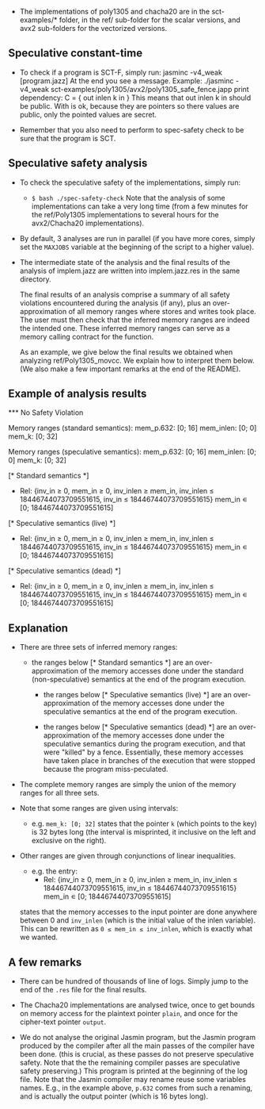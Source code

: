- The implementations of poly1305 and chacha20 are in the sct-examples/*
  folder, in the ref/ sub-folder for the scalar versions, and avx2 sub-folders
  for the vectorized versions.

Speculative constant-time
--------------------------------------------------------------------
- To check if a program is SCT-F, simply run:
   jasminc -v4_weak [program.jazz]
  At the end you see a message.
  Example:
    ./jasminc -v4_weak sct-examples/poly1305/avx2/poly1305_safe_fence.japp
  print 
    dependency: C = { out inlen k in }
  This means that out inlen k in should be public.
  With is ok, because they are pointers so there values are public,
  only the pointed values are secret.

- Remember that you also need to perform to spec-safety check to be sure 
  that the program is SCT.
  
Speculative safety analysis
--------------------------------------------------------------------

- To check the speculative safety of the implementations, simply run:
     - `$ bash ./spec-safety-check`
  Note that the analysis of some implementations can take a very long time
  (from a few minutes for the ref/Poly1305 implementations to several hours
  for the avx2/Chacha20 implementations).

- By default, 3 analyses are run in parallel (if you have more cores,
  simply set the `MAXJOBS` variable at the beginning of the script to
  a higher value).

- The intermediate state of the analysis and the final results of the
  analysis of implem.jazz are written into implem.jazz.res in the same
  directory.

  The final results of an analysis comprise a summary of all safety
	violations encountered during the analysis (if any), plus an
	over-approximation of all memory ranges where stores and writes
  took place. The user must then check that the inferred memory
	ranges are indeed the intended one. These inferred memory
	ranges can serve as a memory calling contract for the function.

  As an example, we give below the final results we obtained when
	analyzing ref/Poly1305_movcc. We explain how to interpret them below.
	(We also make a few important remarks at the end of the README).


Example of analysis results
--------------------------------------------------------------------

*** No Safety Violation

Memory ranges (standard semantics):
  mem_p.632: [0; 16]
  mem_inlen: [0; 0]
  mem_k: [0; 32]
  
Memory ranges (speculative semantics):
  mem_p.632: [0; 16]
  mem_inlen: [0; 0]
  mem_k: [0; 32]
  
[* Standard semantics *]
* Rel:
{inv_in ≥ 0, mem_in ≥ 0, inv_inlen ≥ mem_in,
 inv_inlen ≤ 18446744073709551615, inv_in ≤ 18446744073709551615}
mem_in ∊ [0; 18446744073709551615]

[* Speculative semantics (live) *]
* Rel:
{inv_in ≥ 0, mem_in ≥ 0, inv_inlen ≥ mem_in,
 inv_inlen ≤ 18446744073709551615, inv_in ≤ 18446744073709551615}
mem_in ∊ [0; 18446744073709551615]

[* Speculative semantics (dead) *]
* Rel:
{inv_in ≥ 0, mem_in ≥ 0, inv_inlen ≥ mem_in,
 inv_inlen ≤ 18446744073709551615, inv_in ≤ 18446744073709551615}
mem_in ∊ [0; 18446744073709551615]


Explanation
--------------------------------------------------------------------

- There are three sets of inferred memory ranges:
    - the ranges below [* Standard semantics *] are an over-approximation of
		the memory accesses done under the standard (non-speculative) semantics
		at the end of the program execution.
		
		- the ranges below [* Speculative semantics (live) *] are an
		over-approximation of the memory accesses done under the speculative
		semantics at the end of the program execution.

		- the ranges below [* Speculative semantics (dead) *] are an
		over-approximation of the memory accesses done under the speculative
		semantics during the program execution, and that were "killed" by a fence.
		Essentially, these memory accesses have taken place in branches of the
		execution that were stopped because the program miss-peculated.

- The complete memory ranges are simply the union of the memory ranges for all
  three sets.

- Note that some ranges are given using intervals:
    - e.g. `mem_k: [0; 32]` states that the pointer `k` (which points to the key)
		is 32 bytes long (the interval is misprinted, it inclusive on the left and
		exclusive on the right).

- Other ranges are given through conjunctions of linear inequalities.
    - e.g. the entry:
		* Rel:
    {inv_in ≥ 0,
		 mem_in ≥ 0,
		 inv_inlen ≥ mem_in,
		 inv_inlen ≤ 18446744073709551615,
		 inv_in ≤ 18446744073709551615}
    mem_in ∊ [0; 18446744073709551615]

    states that the memory accesses to the input pointer are done anywhere
		between 0 and `inv_inlen` (which is the initial value of the inlen variable).
		This can be rewritten as `0 ≤ mem_in ≤ inv_inlen`, which is exactly what we
		wanted.
		

A few remarks
--------------------------------------------------------------------

- There can be hundred of thousands of line of logs. Simply jump to
  the end of the `.res` file for the final results.

- The Chacha20 implementations are analysed twice, once to get bounds
  on memory access for the plaintext pointer `plain`, and once for the
	cipher-text pointer `output`.

- We do not analyse the original Jasmin program, but the Jasmin program
  produced by the compiler after all the main passes of the compiler have
	been done.
  (this is crucial, as these passes do not preserve speculative safety. Note
	that the the remaining compiler passes are speculative safety preserving.)
	This program is printed at the beginning of the log file.
	Note that the Jasmin compiler may rename reuse some variables names.
	E.g., in the example above, `p.632` comes from such a renaming, and
	is actually the output pointer (which is 16 bytes long).



